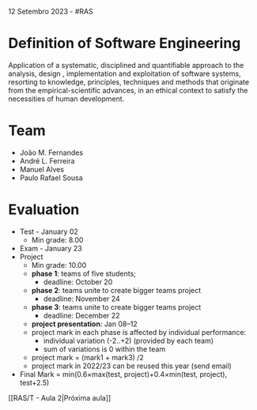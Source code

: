 12 Setembro 2023 - #RAS 

# Definition of Software Engineering
Application of a systematic, disciplined and quantifiable approach to the analysis, design , implementation and exploitation of software systems, resorting to knowledge, principles, techniques and methods that originate from the empirical-scientific advances, in an ethical context to satisfy the necessities of human development.

# Team
- João M. Fernandes
- André L. Ferreira    
- Manuel Alves    
- Paulo Rafael Sousa

# Evaluation

- Test - January 02 
	- Min grade: 8.00 
- Exam - January 23
- Project
	- Min grade: 10.00
	- **phase 1**: teams of five students;
		- deadline: October 20
	- **phase 2**: teams unite to create bigger teams project
		- deadline: November 24
	- **phase 3**: teams unite to create bigger teams project
		- deadline: December 22
	- **project presentation**: Jan 08–12
	- project mark in each phase is affected by individual performance:
		- individual variation (-2..+2) (provided by each team)
		- sum of variations is 0 within the team
	- project mark = (mark1 + mark3) /2
	- project mark in 2022/23 can be reused this year (send email)
- Final Mark = min(0.6×max(test, project)+0.4×min(test, project), test+2.5)


[[RAS/T - Aula 2|Próxima aula]]
